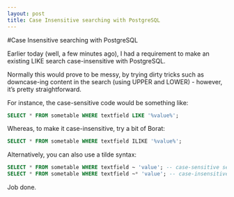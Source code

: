```yaml
---
layout: post
title: Case Insensitive searching with PostgreSQL
---
```

#Case Insensitive searching with PostgreSQL

Earlier today (well, a few minutes ago), I had a requirement to make an
existing LIKE search case-insensitive with PostgreSQL.

Normally this would prove to be messy, by trying dirty tricks such as
downcase-ing content in the search (using UPPER and LOWER) - however,
it’s pretty straightforward.

For instance, the case-sensitive code would be something like:

```sql
SELECT * FROM sometable WHERE textfield LIKE '%value%';
```

Whereas, to make it case-insensitive, try a bit of Borat:

```sql
SELECT * FROM sometable WHERE textfield ILIKE '%value%';
```

Alternatively, you can also use a tilde syntax:

```sql
SELECT * FROM sometable WHERE textfield ~ 'value'; -- case-sensitive search
SELECT * FROM sometable WHERE textfield ~* 'value'; -- case-insensitive search
```

Job done.
